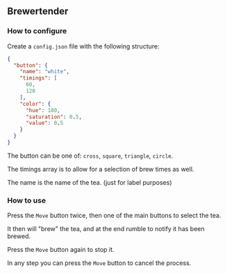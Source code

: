 ## Brewertender

### How to configure

Create a `config.json` file with the following structure:

```json
{
  "button": {
    "name": "white",
    "timings": [
      60,
      120
    ],
    "color": {
      "hue": 100,
      "saturation": 0.5,
      "value": 0.5
    }
  }
}
```

The button can be one of: `cross`, `square`, `triangle`, `circle`.

The timings array is to allow for a selection of brew times as well.

The name is the name of the tea. (just for label purposes)

### How to use

Press the `Move` button twice, then one of the main buttons to select the tea.

It then will "brew" the tea, and at the end rumble to notify it has been brewed.

Press the `Move` button again to stop it. 

In any step you can press the `Move` button to cancel the process.
